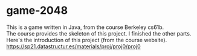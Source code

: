 # game-2048
This is a game written in Java, from the course Berkeley cs61b.  
The course provides the skeleton of this project. I finished the other parts.  
Here's the introduction of this project (from the course website).  
https://sp21.datastructur.es/materials/proj/proj0/proj0
